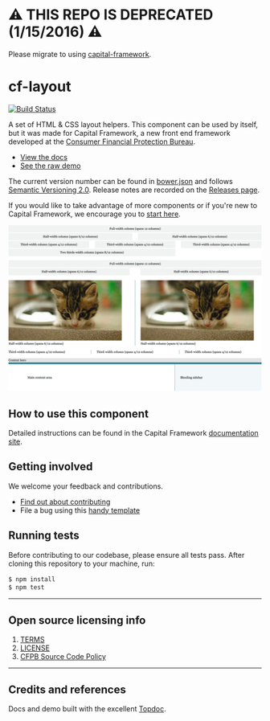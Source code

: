 # :warning: THIS REPO IS DEPRECATED (1/15/2016) :warning:
Please migrate to using [capital-framework](https://github.com/cfpb/capital-framework).

# cf-layout

[![Build Status](https://img.shields.io/travis/cfpb/cf-layout.svg)](https://travis-ci.org/cfpb/cf-layout)

A set of HTML & CSS layout helpers.
This component can be used by itself, but it was made for Capital Framework,
a new front end framework developed at the
[Consumer Financial Protection Bureau](https://cfpb.github.io/).

- [View the docs](https://cfpb.github.io/cf-layout/docs/)
- [See the raw demo](https://cfpb.github.io/cf-layout/demo/)

The current version number can be found in [bower.json](bower.json#L3)
and follows [Semantic Versioning 2.0](http://semver.org/).
Release notes are recorded on the
[Releases page](https://github.com/cfpb/cf-layout/releases/).

If you would like to take advantage of more components or if you're new to
Capital Framework, we encourage you to [start here](https://cfpb.github.io/capital-framework/).

![](screenshot.png)


## How to use this component

Detailed instructions can be found in the Capital Framework
[documentation site](https://cfpb.github.io/capital-framework/components/).


## Getting involved

We welcome your feedback and contributions.

- [Find out about contributing](CONTRIBUTING.md)
- File a bug using this [handy template](https://github.com/cfpb/cf-layout/issues/new?body=%23%23%20URL%0D%0D%0D%23%23%20Actual%20Behavior%0D%0D%0D%23%23%20Expected%20Behavior%0D%0D%0D%23%23%20Steps%20to%20Reproduce%0D%0D%0D%23%23%20Screenshot&labels=bug)

## Running tests

Before contributing to our codebase, please ensure all tests pass. After cloning this repository to your machine, run:

```sh
$ npm install
$ npm test
```

----

## Open source licensing info
1. [TERMS](TERMS.md)
2. [LICENSE](LICENSE)
3. [CFPB Source Code Policy](https://github.com/cfpb/source-code-policy/)


----

## Credits and references

Docs and demo built with the excellent [Topdoc](https://github.com/topcoat/topdoc/).
